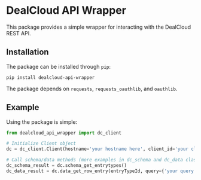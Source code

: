 # DealCloud API Wrapper

This package provides a simple wrapper for interacting with the DealCloud REST API. 

## Installation

The package can be installed through `pip`:
```
pip install dealcloud-api-wrapper
```

The package depends on `requests`, `requests_oauthlib`, and `oauthlib`.

## Example

Using the package is simple:

```python
from dealcloud_api_wrapper import dc_client

# Initialize Client object
dc = dc_client.Client(hostname='your hostname here', client_id='your client id', client_secret='your client secret')

# Call schema/data methods (more examples in dc_schema and dc_data classes)
dc_schema_result = dc.schema_get_entrytypes()
dc_data_result = dc.data_get_row_entry(entryTypeId, query={'your query'}, params={'your params'})
```


